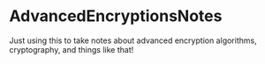 # AdvancedEncryptionsNotes

Just using this to take notes about advanced encryption algorithms, cryptography, and things like that!
